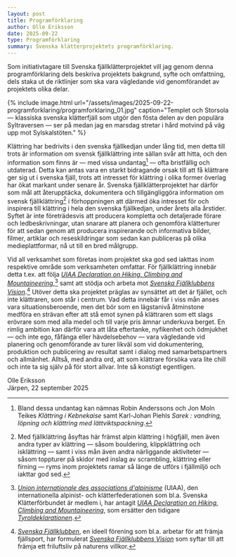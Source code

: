 ```yaml
---
layout: post
title: Programförklaring
author: Olle Eriksson
date: 2025-09-22
type: Programförklaring
summary: Svenska klätterprojektets programförklaring.
---
```


Som initiativtagare till Svenska fjällklätterprojektet vill jag genom denna programförklaring dels beskriva projektets bakgrund, syfte och omfattning, dels staka ut de riktlinjer som ska vara vägledande vid genomförandet av projektets olika delar.

{% include image.html url="/assets/images/2025-09-22-programforklaring/programforklaring_01.jpg" caption="Templet och Storsola — klassiska svenska klätterfjäll som utgör den fösta delen av den populära Syltraversen — ser på medan jag en marsdag stretar i hård motvind på väg upp mot Sylskalstöten." %}

Klättring har bedrivits i den svenska fjällkedjan under lång tid, men detta till trots är information om svensk fjällklättring inte sällan svår att hitta, och den information som finns är — med vissa undantag[^1] — ofta bristfällig och utdaterad. Detta kan antas vara en starkt bidragande orsak till att få klättrare ger sig ut i svenska fjäll, trots att intresset för klättring i olika former överlag har ökat markant under senare år. Svenska fjällklätterprojektet har därför som mål att återupptäcka, dokumentera och tillgängliggöra information om svensk fjällklättring[^2] i förhoppningen att därmed öka intresset för och inspirera till klättring i hela den svenska fjällkedjan, under årets alla årstider. Syftet är inte företrädesvis att producera kompletta och detaljerade förare och ledbeskrivningar, utan snarare att planera och genomföra klätterturer för att sedan genom att producera inspirerande och informativa bilder, filmer, artiklar och reseskildringar som sedan kan publiceras på olika medieplattformar, nå ut till en bred målgrupp.

Vid all verksamhet som företas inom projektet ska god sed iakttas inom respektive område som verksamheten omfattar. För fjällklättring innebär detta t.ex. att följa [*UIAA Declaration on Hiking, Climbing and Mountaineering*](https://www.theuiaa.org/uiaa-publishes-new-declaration-on-hiking-climbing-and-mountaineering/),[^3] samt att stödja och arbeta mot [*Svenska Fjällklubbens Vision*](https://fjallklubben.se/klubben/fjaellpolicy).[^4] Utöver detta ska projektet präglas av synsättet att det är fjället, och inte klättraren, som står i centrum. Vad detta innebär får i viss mån anses vara situationsberoende, men det bör som en lägstanivå åtminstone medföra en strävan efter att stå emot synen på klättraren som ett slags erövrare som med alla medel och till varje pris ämnar underkuva berget. En rimlig ambition kan därför vara att låta eftertanke, nyfikenhet och ödmjukhet — och inte ego, fåfänga eller hävdelsebehov — vara vägledande vid planering och genomförande av turer likväl som vid dokumentering, produktion och publicering av resultat samt i dialog med samarbetspartners och allmänhet. Alltså, med andra ord, att som klättrare försöka vara lite chill och inte ta sig själv på för stort allvar. Inte så konstigt egentligen.

Olle Eriksson  
Järpen, 22 september 2025

[^1]: Bland dessa undantag kan nämnas Robin Anderssons och Jon Moln Teikes *Klättring i Kebnekaise* samt Karl-Johan Piehls *Sarek : vandring, löpning och klättring med lättviktspackning*.

[^2]: Med fjällklättring åsyftas här främst alpin klättring i högfjäll, men även andra typer av klättring — såsom bouldering, klippklättring och isklättring — samt i viss mån även andra närliggande aktiviteter — såsom toppturer på skidor med inslag av scrambling, klättring eller firning — ryms inom projektets ramar så länge de utförs i fjällmiljö och iakttar god sed.

[^3]: [*Union internationale des associations d'alpinisme*](https://www.theuiaa.org/) (UIAA), den internationella alpinist- och klätterfederationen som bl.a. Svenska Klätterförbundet är medlem i, har antagit [*UIAA Declaration on Hiking, Climbing and Mountaineering*](https://www.theuiaa.org/uiaa-publishes-new-declaration-on-hiking-climbing-and-mountaineering/), som ersätter den tidigare [*Tyroldeklarationen*](https://www.theuiaa.org/tyrol-declaration/).

[^4]: [*Svenska Fjällklubben*](https://fjallklubben.se/), en ideell förening som bl.a. arbetar för att främja fjällsport, har formulerat [*Svenska Fjällklubbens Vision*](https://fjallklubben.se/klubben/fjaellpolicy) som syftar till att främja ett friluftsliv på naturens villkor.

